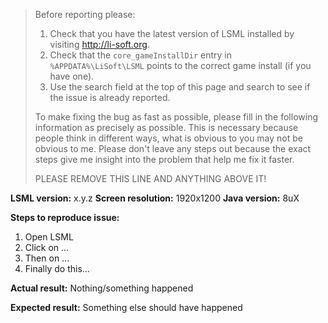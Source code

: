 > Before reporting please:
> 1. Check that you have the latest version of LSML installed by visiting http://li-soft.org.
> 2. Check that the `core_gameInstallDir` entry in `%APPDATA%\LiSoft\LSML` points to the correct game install (if you have one).
> 3. Use the search field at the top of this page and search to see if the issue is already reported.
>
> To make fixing the bug as fast as possible, please fill in the following information as precisely as possible.
> This is necessary because people think in different ways, what is obvious to you may not be obvious to me. Please don't leave any steps out because the exact steps give me insight into the problem that help me fix it faster.
> 
> PLEASE REMOVE THIS LINE AND ANYTHING ABOVE IT!

**LSML version:** x.y.z
**Screen resolution:** 1920x1200
**Java version:** 8uX

**Steps to reproduce issue:**
1. Open LSML
2. Click on ... 
3. Then on ...
4. Finally do this...

**Actual result:**
Nothing/something happened

**Expected result:**
Something else should have happened

